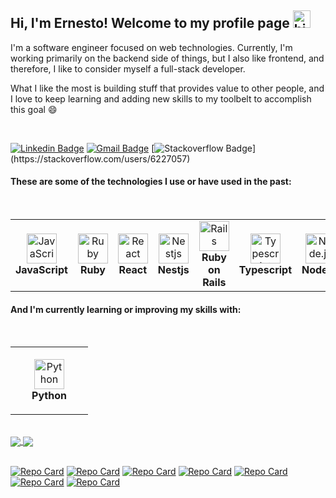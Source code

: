 ## Hi, I'm Ernesto! Welcome to my profile page <img src="https://user-images.githubusercontent.com/1303154/88677602-1635ba80-d120-11ea-84d8-d263ba5fc3c0.gif" width="28px" alt="hi">

I'm a software engineer focused on web technologies. Currently, I'm working primarily on the backend side of things, but I also like frontend, and therefore, I like to consider myself a full-stack developer.

What I like the most is building stuff that provides value to other people, and I love to keep learning and adding new skills to my toolbelt to accomplish this goal 😄
<br/>


<br/>

[![Linkedin Badge](https://img.shields.io/badge/Ernesto-0e76a8?style=flat&labelColor=0e76a8&logo=linkedin&logoColor=white)](https://www.linkedin.com/in/ernesto-gimeno-sanchez/)
[![Gmail Badge](https://img.shields.io/badge/Gmail-D14836?style=flat&logo=gmail&logoColor=white)](mailto:ergisandev@gmail.com)
[![Stackoverflow Badge](https://img.shields.io/badge/-Stackoverflow-FE7A16?style=flat&logo=stack-overflow&logoColor=white")](https://stackoverflow.com/users/6227057)

#### These are some of the technologies I use or have used in the past: 

<br/>


<table>
   <tr>
      <td align="center"height="108px" width="108px">
         <img
            src="https://cdn.jsdelivr.net/gh/devicons/devicon/icons/javascript/javascript-plain.svg"
            width="48"
            height="48"
            alt="JavaScript"
            />
         <br /><strong>JavaScript</strong>
      </td>
      <td align="center"height="108px" width="108px">
         <img
            src="https://cdn.jsdelivr.net/gh/devicons/devicon/icons/ruby/ruby-original.svg"
            width="48"
            height="48"
            alt="Ruby"
            />
         <br /><strong>Ruby</strong>
      </td>
      <td align="center"height="108px" width="108px">
         <img
            src="https://cdn.jsdelivr.net/gh/devicons/devicon/icons/react/react-original.svg"
            width="48"
            height="48"
            alt="React"
            />
         <br /><strong>React</strong>
      </td>
      <td align="center"height="108px" width="108px">
         <img
            src="https://cdn.jsdelivr.net/gh/devicons/devicon@latest/icons/nestjs/nestjs-original.svg"
            width="48"
            height="48"
            alt="Nestjs"
            />
         <br /><strong>Nestjs</strong>
      </td>
      <td align="center"height="108px" width="108px">
         <img
            src="https://cdn.jsdelivr.net/gh/devicons/devicon/icons/rails/rails-plain-wordmark.svg"
            width="48"
            height="48"
            alt="Rails"
            />
         <br /><strong>Ruby on Rails</strong>
      </td>
      <td align="center"height="108px" width="108px">
         <img
            src="https://cdn.jsdelivr.net/gh/devicons/devicon/icons/typescript/typescript-original.svg"
            width="48"
            height="48"
            alt="Typescript"
            />
         <br /><strong>Typescript</strong>
      </td>
      <td align="center"height="108px" width="108px">
         <img
            src="https://cdn.jsdelivr.net/gh/devicons/devicon/icons/nodejs/nodejs-original.svg"
            width="48"
            height="48"
            alt="Node.js"
            />
         <br /><strong>Node.js</strong>
      </td>
      <td align="center"height="108px" width="108px">
         <img
            src="https://cdn.jsdelivr.net/gh/devicons/devicon/icons/docker/docker-original.svg"
            width="48"
            height="48"
            alt="Docker"
            />
         <br /><strong>Docker</strong>
      </td>
   </tr>
</table>

#### And I'm currently learning or improving my skills with:
<br/>

<table>
   <tr>
      <td align="center" height="108px" width="108px">
         <img
            src="https://cdn.jsdelivr.net/gh/devicons/devicon/icons/python/python-original.svg"
            width="48"
            height="48"
            alt="Python"
            />
         <br /><strong>Python</strong>
      </td>
   </tr>
</table>

<br/>

<div>
   <a href="https://github.com/anuraghazra/github-readme-stats">
   <img align="center" src="https://github-readme-stats.vercel.app/api/top-langs/?username=egimenos&exclude_repo=ci_uoc&count_private=true" />
   </a>
   <a href="https://github.com/anuraghazra/convoychat">
   <img align="center" src="https://github-readme-stats.vercel.app/api?username=egimenos&count_private=true&show_icons=true&hide=contribs,stars&include_all_commits=false" />
   </a>
</div>




<br/>

[![Repo Card](https://github-readme-stats.vercel.app/api/pin/?username=egimenos&repo=cycling-fantasy-league-analyzer&show_owner=true&theme=yeblu)](https://github.com/egimenos/cycling-fantasy-league-analyzer)
[![Repo Card](https://github-readme-stats.vercel.app/api/pin/?username=egimenos&repo=notion-db-bookmark-extension&show_owner=true&theme=yeblu)](https://github.com/egimenos/notion-db-bookmark-extension)
[![Repo Card](https://github-readme-stats.vercel.app/api/pin/?username=egimenos&repo=local_playlists_player&show_owner=true&theme=yeblu)](https://github.com/egimenos/local_playlists_player)
[![Repo Card](https://github-readme-stats.vercel.app/api/pin/?username=egimenos&repo=dailyjourney-angular&show_owner=true&theme=yeblu)](https://github.com/egimenos/dailyjourney-angular)
[![Repo Card](https://github-readme-stats.vercel.app/api/pin/?username=egimenos&repo=dailyjourneyapi&show_owner=true&theme=yeblu)](https://github.com/egimenos/dailyjourneyapi)
[![Repo Card](https://github-readme-stats.vercel.app/api/pin/?username=egimenos&repo=albums-reviews&show_owner=true&theme=yeblu)](https://github.com/egimenos/albums-reviews)
[![Repo Card](https://github-readme-stats.vercel.app/api/pin/?username=egimenos&repo=spotify-playlist-reviews-extension&show_owner=true&theme=yeblu)](https://github.com/egimenos/spotify-playlist-reviews-extension)

